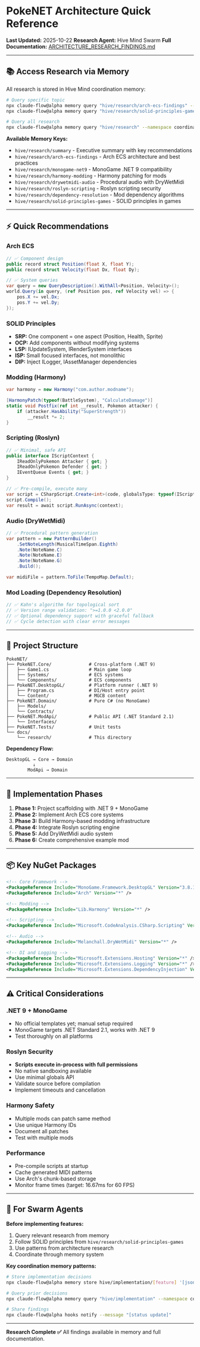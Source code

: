 # PokeNET Architecture Quick Reference

**Last Updated:** 2025-10-22
**Research Agent:** Hive Mind Swarm
**Full Documentation:** [ARCHITECTURE_RESEARCH_FINDINGS.md](/mnt/c/Users/nate0/RiderProjects/PokeNET/docs/research/ARCHITECTURE_RESEARCH_FINDINGS.md)

---

## 📚 Access Research via Memory

All research is stored in Hive Mind coordination memory:

```bash
# Query specific topic
npx claude-flow@alpha memory query "hive/research/arch-ecs-findings" --namespace coordination
npx claude-flow@alpha memory query "hive/research/solid-principles-games" --namespace coordination

# Query all research
npx claude-flow@alpha memory query "hive/research" --namespace coordination
```

**Available Memory Keys:**
- `hive/research/summary` - Executive summary with key recommendations
- `hive/research/arch-ecs-findings` - Arch ECS architecture and best practices
- `hive/research/monogame-net9` - MonoGame .NET 9 compatibility
- `hive/research/harmony-modding` - Harmony patching for mods
- `hive/research/drywetmidi-audio` - Procedural audio with DryWetMidi
- `hive/research/roslyn-scripting` - Roslyn scripting security
- `hive/research/dependency-resolution` - Mod dependency algorithms
- `hive/research/solid-principles-games` - SOLID principles in games

---

## ⚡ Quick Recommendations

### Arch ECS
```csharp
// ✅ Component design
public record struct Position(float X, float Y);
public record struct Velocity(float Dx, float Dy);

// ✅ System queries
var query = new QueryDescription().WithAll<Position, Velocity>();
world.Query(in query, (ref Position pos, ref Velocity vel) => {
    pos.X += vel.Dx;
    pos.Y += vel.Dy;
});
```

### SOLID Principles
- **SRP:** One component = one aspect (Position, Health, Sprite)
- **OCP:** Add components without modifying systems
- **LSP:** IUpdateSystem, IRenderSystem interfaces
- **ISP:** Small focused interfaces, not monolithic
- **DIP:** Inject ILogger, IAssetManager dependencies

### Modding (Harmony)
```csharp
var harmony = new Harmony("com.author.modname");

[HarmonyPatch(typeof(BattleSystem), "CalculateDamage")]
static void Postfix(ref int __result, Pokemon attacker) {
    if (attacker.HasAbility("SuperStrength"))
        __result *= 2;
}
```

### Scripting (Roslyn)
```csharp
// ✅ Minimal, safe API
public interface IScriptContext {
    IReadOnlyPokemon Attacker { get; }
    IReadOnlyPokemon Defender { get; }
    IEventQueue Events { get; }
}

// ✅ Pre-compile, execute many
var script = CSharpScript.Create<int>(code, globalsType: typeof(IScriptContext));
script.Compile();
var result = await script.RunAsync(context);
```

### Audio (DryWetMidi)
```csharp
// ✅ Procedural pattern generation
var pattern = new PatternBuilder()
    .SetNoteLength(MusicalTimeSpan.Eighth)
    .Note(NoteName.C)
    .Note(NoteName.E)
    .Note(NoteName.G)
    .Build();

var midiFile = pattern.ToFile(TempoMap.Default);
```

### Mod Loading (Dependency Resolution)
```csharp
// ✅ Kahn's algorithm for topological sort
// ✅ Version range validation: ">=1.0.0 <2.0.0"
// ✅ Optional dependency support with graceful fallback
// ✅ Cycle detection with clear error messages
```

---

## 📁 Project Structure

```
PokeNET/
├── PokeNET.Core/              # Cross-platform (.NET 9)
│   ├── Game1.cs               # Main game loop
│   ├── Systems/               # ECS systems
│   └── Components/            # ECS components
├── PokeNET.DesktopGL/         # Platform runner (.NET 9)
│   ├── Program.cs             # DI/Host entry point
│   └── Content/               # MGCB content
├── PokeNET.Domain/            # Pure C# (no MonoGame)
│   ├── Models/
│   └── Contracts/
├── PokeNET.ModApi/            # Public API (.NET Standard 2.1)
│   └── Interfaces/
├── PokeNET.Tests/             # Unit tests
└── docs/
    └── research/              # This directory
```

**Dependency Flow:**
```
DesktopGL → Core → Domain
          ↓
        ModApi → Domain
```

---

## 🚀 Implementation Phases

1. **Phase 1:** Project scaffolding with .NET 9 + MonoGame
2. **Phase 2:** Implement Arch ECS core systems
3. **Phase 3:** Build Harmony-based modding infrastructure
4. **Phase 4:** Integrate Roslyn scripting engine
5. **Phase 5:** Add DryWetMidi audio system
6. **Phase 6:** Create comprehensive example mod

---

## 📦 Key NuGet Packages

```xml
<!-- Core Framework -->
<PackageReference Include="MonoGame.Framework.DesktopGL" Version="3.8.1.*" />
<PackageReference Include="Arch" Version="*" />

<!-- Modding -->
<PackageReference Include="Lib.Harmony" Version="*" />

<!-- Scripting -->
<PackageReference Include="Microsoft.CodeAnalysis.CSharp.Scripting" Version="*" />

<!-- Audio -->
<PackageReference Include="Melanchall.DryWetMidi" Version="*" />

<!-- DI and Logging -->
<PackageReference Include="Microsoft.Extensions.Hosting" Version="*" />
<PackageReference Include="Microsoft.Extensions.Logging" Version="*" />
<PackageReference Include="Microsoft.Extensions.DependencyInjection" Version="*" />
```

---

## ⚠️ Critical Considerations

### .NET 9 + MonoGame
- No official templates yet; manual setup required
- MonoGame targets .NET Standard 2.1, works with .NET 9
- Test thoroughly on all platforms

### Roslyn Security
- **Scripts execute in-process with full permissions**
- No native sandboxing available
- Use minimal globals API
- Validate source before compilation
- Implement timeouts and cancellation

### Harmony Safety
- Multiple mods can patch same method
- Use unique Harmony IDs
- Document all patches
- Test with multiple mods

### Performance
- Pre-compile scripts at startup
- Cache generated MIDI patterns
- Use Arch's chunk-based storage
- Monitor frame times (target: 16.67ms for 60 FPS)

---

## 🧠 For Swarm Agents

**Before implementing features:**
1. Query relevant research from memory
2. Follow SOLID principles from `hive/research/solid-principles-games`
3. Use patterns from architecture research
4. Coordinate through memory system

**Key coordination memory patterns:**
```bash
# Store implementation decisions
npx claude-flow@alpha memory store hive/implementation/[feature] '[json]' --namespace coordination

# Query prior decisions
npx claude-flow@alpha memory query "hive/implementation" --namespace coordination

# Share findings
npx claude-flow@alpha hooks notify --message "[status update]"
```

---

**Research Complete ✅**
All findings available in memory and full documentation.
